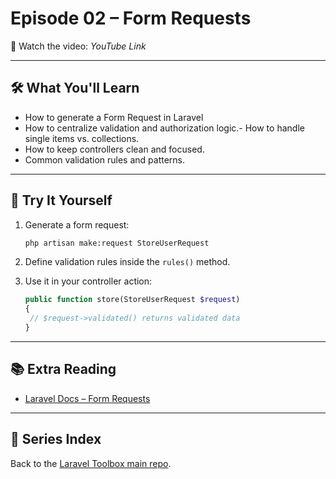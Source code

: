 # Episode 02 – Form Requests

🎥 Watch the video: _YouTube Link_

---

## 🛠 What You'll Learn
- How to generate a Form Request in Laravel
- How to centralize validation and authorization logic.- How to handle single items vs. collections.
- How to keep controllers clean and focused.
- Common validation rules and patterns.
---

## 🚀 Try It Yourself
1. Generate a form request:
   ```bash
   php artisan make:request StoreUserRequest
   ```
2. Define validation rules inside the `rules()` method.
3. Use it in your controller action:

   ```php
   public function store(StoreUserRequest $request)
   {
    // $request->validated() returns validated data
   }
    ```
---

## 📚 Extra Reading

- [Laravel Docs – Form Requests](https://laravel.com/docs/12.x/validation#form-request-validation)

---

## 🔗 Series Index

Back to the [Laravel Toolbox main repo](https://github.com/juststeveking/laravel-toolbox).
